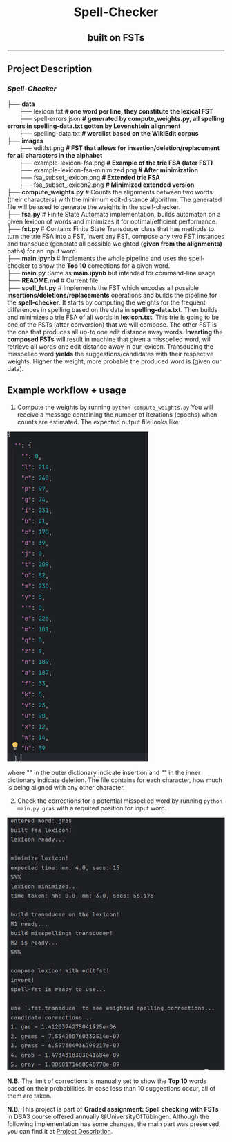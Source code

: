 <h1 align="center">Spell-Checker</h1>
<h2 align="center">built on FSTs</h2>

--- 

## Project Description

### <i>Spell-Checker</i> <br>
├── **data** <br>
&nbsp;&nbsp;&nbsp;&nbsp;&nbsp;&nbsp;      ├── lexicon.txt **# one word per line, they constitute the lexical FST** <br>
&nbsp;&nbsp;&nbsp;&nbsp;&nbsp;&nbsp;      ├── spell-errors.json **# generated by compute_weights.py, all spelling errors in spelling-data.txt gotten by Levenshtein alignment** <br>
&nbsp;&nbsp;&nbsp;&nbsp;&nbsp;&nbsp;      ├── spelling-data.txt **# wordlist based on the WikiEdit corpus** <br>
├── **images** <br>
&nbsp;&nbsp;&nbsp;&nbsp;&nbsp;&nbsp;      ├── editfst.png **# FST that allows for insertion/deletion/replacement for all characters in the alphabet** <br>
&nbsp;&nbsp;&nbsp;&nbsp;&nbsp;&nbsp;      ├── example-lexicon-fsa.png **# Example of the trie FSA (later FST)**<br>
&nbsp;&nbsp;&nbsp;&nbsp;&nbsp;&nbsp;      ├── example-lexicon-fsa-minimized.png **# After minimization** <br>
&nbsp;&nbsp;&nbsp;&nbsp;&nbsp;&nbsp;      ├── fsa_subset_lexicon.png **# Extended trie FSA**<br>
&nbsp;&nbsp;&nbsp;&nbsp;&nbsp;&nbsp;      ├── fsa_subset_lexicon2.png **# Minimized extended version** <br>
├── **compute_weights.py** # Counts the alignments between two words (their characters) with the minimum edit-distance algorithm. The generated file will be used to generate the weights in the spell-checker.  <br>
├── **fsa.py** # Finite State Automata implementation, builds automaton on a given lexicon of words and minimizes it for optimal/efficient performance. <br>
├──  **fst.py** # Contains Finite State Transducer class that has methods to turn the trie FSA into a FST, invert any FST, compose any two FST instances and transduce (generate all possible weighted **(given from the alignments)** paths) for an input word. <br>
├──  **main.ipynb** # Implements the whole pipeline and uses the spell-checker to show the **Top 10** corrections for a given word. <br>
├──  **main.py** Same as **main.ipynb** but intended for command-line usage <br>
├──  **README.md** # Current file <br>
├──  **spell_fst.py** # Implements the FST which encodes all possible **insertions/deletions/replacements** operations and builds the pipeline for the **spell-checker**. It starts by computing the weights for the frequent differences in spelling based on the data in **spelling-data.txt**. Then builds and minimizes a trie FSA of all words in **lexicon.txt**. This trie is going to be one of the FSTs (after conversion) that we will compose. The other FST is the one that produces all up-to one edit distance away words. **Inverting** the **composed FSTs** will result in machine that given a misspelled word, will retrieve all words one edit distance away in our lexicon. Transducing the misspelled word **yields** the suggestions/candidates with their respective weights. Higher the weight, more probable the produced word is (given our data).   

## Example workflow + usage 

1. Compute the weights by running `python compute_weights.py`
You will receive a message containing the number of iterations (epochs) when counts are estimated. The expected output file looks like:

![SpellingErrors](images/spell_errors.png)

where "" in the outer dictionary indicate insertion and  "" in the inner dictionary indicate deletion. The file contains for each character, how much is being aligned with any other character.

2. Check the corrections for a potential misspelled word by running `python main.py gras` with a required position for input word.  

![SpellChecker](images/spellchecker_pipeline.png)


**N.B.** The limit of corrections is manually set to show the **Top 10** words based on their probabilities. In case less than 10 suggestions occur, all of them are taken. 

**N.B.** This project is part of **Graded assignment: Spell checking with FSTs** in DSA3 course offered annually @UniversityOfTübingen. Although the following implementation has some changes, the main part was preserved, you can find it at [Project Description](https://dsacl3-2022.github.io/p1/).
